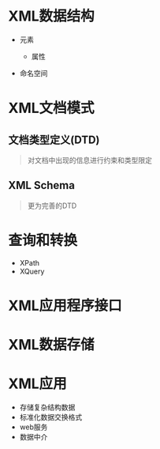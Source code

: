 # XML数据结构

- 元素

  - 属性

- 命名空间

# XML文档模式

## 文档类型定义(DTD)

> 对文档中出现的信息进行约束和类型限定

## XML Schema

> 更为完善的DTD

# 查询和转换

- XPath
- XQuery

# XML应用程序接口

# XML数据存储

# XML应用

- 存储复杂结构数据
- 标准化数据交换格式
- web服务
- 数据中介